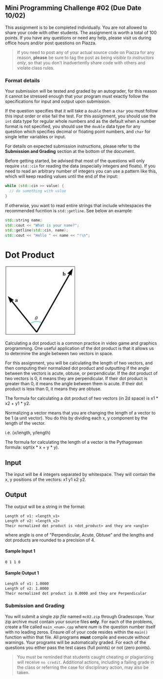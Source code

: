 ## Mini Programming Challenge #02 (Due Date 10/02)

 This assignment is to be completed individually. You are not allowed to share your code with other students. The assignment is worth a total of 100 points. If you have any questions or need any help, please visit us during office hours and/or post questions on Piazza.

> If you need to post any of your actual source code on Piazza for any reason, **please** be sure to tag the post as being _visible to instructors only_, so that you don't inadvertently share code with others and violate class rules.

### Format details
Your submission will be tested and graded by an autograder, for this reason it cannot be stressed enough that your program must exactly follow the specifications for input and output upon submission.

If the question specifies that it will take a `double` then a `char` you must follow this input order or else fail the test.  For this assignment, you should use the `int` data type for regular whole numbers and as the default when a number format is not specified, you should use the `double` data type for any question which specifies decimal or floating point numbers, and `char` for single letter variables or input.

For details on expected submission instructions, please refer to the **Submission and Grading** section at the bottom of the document.

Before getting started, be advised that most of the questions will only require `std::cin` for reading the data (especially integers and floats).  If you need to read an arbitrary number of integers you can use a pattern like this, which will keep reading values until the end of the input:
```c++
while (std::cin >> value) {
  // do something with value
}
```
If otherwise, you want to read entire strings that include whitespaces the recommended fucntion is `std::getline`.  See below an example:
```c++
std::string name;
std::cout << "What is your name?";
std::getline(std::cin, name);
std::cout << "Hello " << name << "!\n";
```


# Dot Product

![image](https://github.com/mfaramarzi/Internship_Summer2021/blob/master/david/Generators/DotProduct/VectorImage_cropped.JPG)

Calculating a dot product is a common practice in video game and graphics programming. 
One useful application of the dot product is that it allows us to determine the angle between two vectors in space.


For this assignment, you will be calculating the length of two vectors, and then computing their normalized dot product and outputting if the angle between the vectors is acute, obtuse, or perpendicular.
If the dot product of two vectors is 0, it means they are perpendicular.  If their dot product is greater than 0, it means the angle between them is acute.  If their dot product is less than 0, it means they are obtuse.

The formula for calculating a dot product of two vectors (in 2d space) is x1 * x2 + y1 * y2.

Normalizing a vector means that you are changing the length of a vector to be 1 (a unit vector).  You do this by dividing each x, y component by the length of the vector.

i.e. (x/length, y/length)

The formula for calculating the length of a vector is the Pythagorean formula: sqrt(x * x + y * y).

## Input
The input will be 4 integers separated by whitespace.  They will contain the x, y positions of the vectors: x1 y1 x2 y2.

## Output
The output will be a string in the format: 
```
Length of v1: <length_v1> 
Length of v2: <length_v2>
Their normalized dot product is <dot_product> and they are <angle> 
  ```
  
where angle is one of "Perpendicular, Acute, Obtuse" and the lengths and dot products are rounded to a precision of 4.
#### Sample Input 1
```
0 1 1 0
```
#### Sample Output 1
```
Length of v1: 1.0000
Length of v2: 1.0000
Their normalized dot product is 0.0000 and they are Perpendicular
```


### Submission and Grading
You will submit a single _zip file_ named `mc02.zip` through Gradescope.  Your zip archive must contain your source files **only**.  For each of the problems, create a file called `main_<num>.cpp` where _num_ is the question number itself with no leading zeros. Ensure _all_ of your code resides within the `main()` function within that file.  All programs **must** compile and execute without warnings.  Your programs will be automatically graded.  For each of the questions you either pass the test cases (full points) or not (zero points).

>You must be reminded that students caught cheating or plagiarizing will receive `no credit`. Additional actions, including a failing grade in the class or referring the case for disciplinary action, may also be taken.
